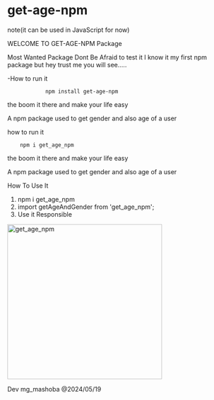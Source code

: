 # get-age-npm

note(it can be used in JavaScript for now)

WELCOME TO GET-AGE-NPM Package

Most Wanted Package Dont Be Afraid to test it I know it my first npm package but hey trust me you will see.....

-How to run it

				npm install get-age-npm

the boom it there and make your life easy

A npm package used to get gender and also age of a user

how to run it 

        npm i get_age_npm

the boom it there and make your life easy

A npm package used to get gender and also age of a user


How To Use It

1. npm i get_age_npm
2. import getAgeAndGender from 'get_age_npm';
3. Use it Responsible

<img width="350" alt="get_age_npm" src="https://github.com/MukelaniGumaMashoba/get_age_npm/assets/131559676/af92ae8a-ed61-483b-9c13-9aa85d7f57a8">


Dev mg_mashoba @2024/05/19

